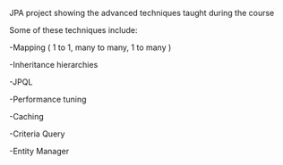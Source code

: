 JPA project showing the advanced techniques taught during the course

Some of these techniques include:

-Mapping ( 1 to 1, many to many, 1 to many )

-Inheritance hierarchies

-JPQL

-Performance tuning

-Caching

-Criteria Query

-Entity Manager
